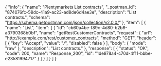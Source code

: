 {
  "info": {
    "name": "Plentymarkets List contracts",
    "_postman_id": "874076fc-58dc-41a9-ac23-ad8de6d4ae3e",
    "description": "List contracts.",
    "schema": "https://schema.getpostman.com/json/collection/v2.0.0/"
  },
  "item": [
    {
      "name": "List",
      "item": [
        {
          "id": "cb60a4be-f89c-4d80-b2b8-a3790368b0bf",
          "name": "getRestCustomerContracts",
          "request": {
            "url": "http://example.com/rest/customer_contracts",
            "method": "GET",
            "header": [
              {
                "key": "Accept",
                "value": "*/*",
                "disabled": false
              }
            ],
            "body": {
              "mode": "raw"
            },
            "description": "List contracts."
          },
          "response": [
            {
              "status": "OK",
              "code": 200,
              "name": "Response_200",
              "id": "1de978a4-c70d-4f11-bbbe-e23581994717"
            }
          ]
        }
      ]
    }
  ]
}